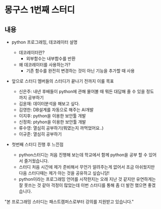 몽구스 1번째 스터디
============

## 내용

* python 프로그래밍, 데코레이터 설명
    * 데코레이터란?
        * 외부함수는 내부함수를 반환
    * 왜 데코레이터를 사용하는가?
        * 기존 함수를 완전히 변경하는 것이 아닌 기능을 추가할 때 사용


* 앞으로 스터디 멤버들의 스터디가 끝나기 전까지 이룰 목표
    * 신은주: 내년 후배들이 python에 관해 물어볼 때 뭐든 대답해 줄 수 있을 정도까지 공부하기
    * 김윤재: 데이터분석을 해보고 싶다.
    * 김영한: DB설계를 자동으로 해주는 AI개발
    * 이지후: python을 이용한 보안툴 개발
    * 신정희: ptyhon을 이용한 보안툴 개발
    * 류수영: 열심히 공부하기(뭐였는지 까먹었어요..)
    * 이규준: 열심히 공부하기
    
    
* 첫번째 스터디 진행 후 느낀점
   * python스터디는 처음 진행해 보는데 학교에서 함께 python을 공부 할 수 있어서 즐거웠습니다.
   * 스터디 처음 시간에 제가 준비해서 무언가 알려주는게 없어서 조금 아쉬웠지만 다음 스터디때는 제가 아는 것을 공유하고 싶습니당!
   * python이라는 프로그래밍 언어를 시작한지는 오래 지난 것 같지만 유연하게는 잘 못쓰는 것 같아 걱정이 많았는데 이번 스터디를 통해 좀 더 발전 했으면 좋겠습니다.

"본 프로그래밍 스터디는 패스트캠퍼스로부터 강의를 지원받고 있습니다."
